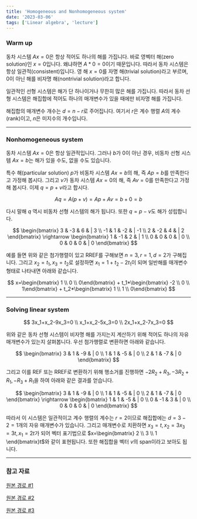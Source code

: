 ```yaml
---
title: 'Homogeneous and Nonhomogeneous system'
date: '2023-03-06'
tags: ['Linear algebra', 'lecture']
---
```


### Warm up

동차 시스템 $Ax=0$은 항상 적어도 하나의 해를 가집니다. 바로 영벡터 해(zero solution)인 $x=0$입니다. 왜냐하면 $A*0=0$이기 때문입니다. 따라서 동차 시스템은 항상 일관적(consistent)입니다. 영 해 $x=0$를 자명 해(trivial solution)라고 부르며, 0이 아닌 해를 비자명 해(nontrivial solution)라고 합니다.

일관적인 선형 시스템은 해가 단 하나이거나 무한히 많은 해를 가집니다. 따라서 동차 선형 시스템은 해집합에 적어도 하나의 매개변수가 있을 때에만 비자명 해를 가집니다.

해집합의 매개변수 개수는 $d=n−r$로 주어집니다. 여기서 $r$은 계수 행렬 $A$의 계수(rank)이고, $n$은 미지수의 개수입니다.

---

### Nonhomogeneous system

동차 시스템 $Ax=0$은 항상 일관적입니다. 그러나 $b$가 0이 아닌 경우, 비동차 선형 시스템 $Ax=b$는 해가 있을 수도, 없을 수도 있습니다.

특수 해(particular solution) $p$가 비동차 시스템 $Ax=b$의 해, 즉 $Ap=b$를 만족한다고 가정해 봅시다. 그리고 $v$가 동차 시스템 $Ax=0$의 해, 즉 $Av=0$를 만족한다고 가정해 봅시다. 이제 $q=p+v$라고 합시다.

$$
Aq=A(p+v)=Ap+Av=b+0=b
$$

다시 말해 $q$ 역시 비동차 선형 시스템의 해가 됩니다. 또한 $q=p-v$도 해가 성립합니다.

$$
\begin{bmatrix}
3 & -3 & 6 & | 3 \\
-1 & 1 & -2 & | -1 \\
2 & -2 & 4 & | 2
\end{bmatrix}
\rightarrow
\begin{bmatrix}
1 & -1 & 2 & | 1 \\
0 & 0 & 0 & | 0 \\
0 & 0 & 0 & | 0
\end{bmatrix}
$$

예를 들면 위와 같은 첨가행렬이 있고 RREF를 구해보면 $n=3, r=1, d=2$가 구해집니다. 그리고 $x_2=t_1, x_3=t_2$로 설정하면 $x_1=1+t_2-2t_1$이 되며 일반해를 매개변수 형태로 나타내면 아래와 같습니다.

$$
x=\begin{bmatrix} 1 \\ 0 \\ 0\end{bmatrix} + t_1*\begin{bmatrix} -2 \\ 0 \\ 1\end{bmatrix} + t_2*\begin{bmatrix} 1 \\ 1 \\ 0\end{bmatrix}
$$

---

### Solving linear system

$$
3x_1+x_2-9x_3=0 \\
x_1+x_2-5x_3=0 \\
2x_1+x_2-7x_3=0
$$

위와 같은 동차 선형 시스템이 비자명 해를 가지는지 계산하기 위해 적어도 하나의 자유 매개변수가 있는지 살펴봅니다. 우선 첨가행렬로 변환하면 아래와 같습니다.

$$
\begin{bmatrix}
3 & 1 & -9 & | 0 \\
1 & 1 & -5 & | 0 \\
2 & 1 & -7 & | 0
\end{bmatrix}
$$

그리고 이를 REF 또는 RREF로 변환하기 위해 행소거를 진행하면 $-2R_2+R_3, -3R_2+R_1, -R_3+R_1$을 하여 아래와 같은 결과를 얻습니다.

$$
\begin{bmatrix}
3 & 1 & -9 & | 0 \\
1 & 1 & -5 & | 0 \\
2 & 1 & -7 & | 0
\end{bmatrix}
\rightarrow
\begin{bmatrix}
1 & 1 & -5 & | 0 \\
0 & -1 & 3 & | 0 \\
0 & 0 & 0 & | 0
\end{bmatrix}
$$

따라서 이 시스템은 일관적이고 계수 행렬의 계수는 $r=2$이므로 해집합에는 $d=3-2=1$개의 자유 매개변수가 있습니다. 그리고 매개변수로 치환하면 $x_3=t, x_2=3x_3=3t, x_1=2t$가 되어 벡터 표기법으로 $x=\begin{bmatrix} 2 \\ 3 \\ 1 \end{bmatrix}t$와 같이 표현됩니다. 또한 해집합을 벡터 $v$의 span이라고 보아도 됩니다.

---

### 참고 자료

[원본 경로 #1](http://matrix.skku.ac.kr/2015-Album/BigBook-LinearAlgebra-2015.pdf)

[원본 경로 #2](https://www.boostcourse.org/ai151/joinLectures/194162)

[원본 경로 #3](https://www.geneseo.edu/~aguilar/public/assets/courses/233/main_notes.pdf)